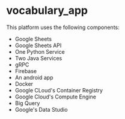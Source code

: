 # vocabulary_app

This platform uses the following components:

- Google Sheets
- Google Sheets API
- One Python Service
- Two Java Services
- gRPC
- Firebase
- An android app
- Docker
- Google CLoud's Container Registry
- Google Cloud's Compute Engine
- Big Query
- Google's Data Studio
